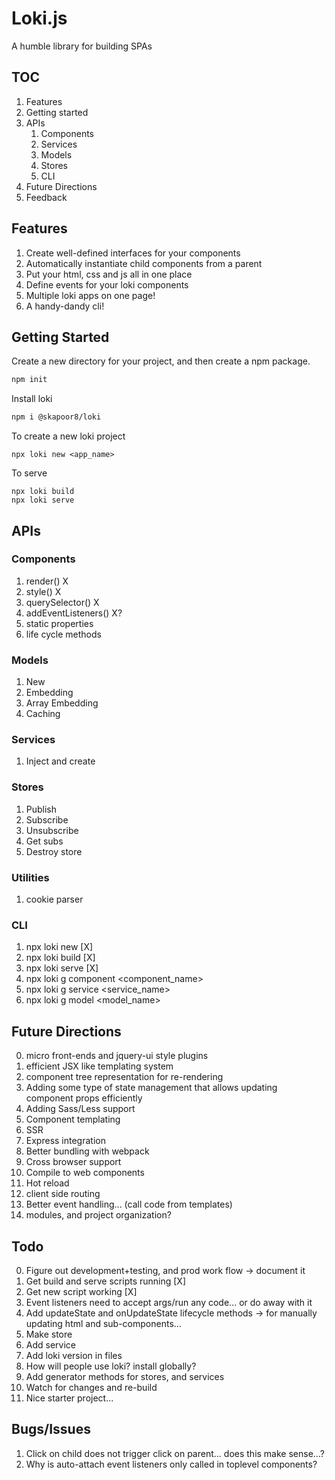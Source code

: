 # Loki.js
A humble library for building SPAs

## TOC
1. Features
2. Getting started
3. APIs
    1. Components
    2. Services
    3. Models
    4. Stores
    5. CLI
4. Future Directions
5. Feedback

## Features
1. Create well-defined interfaces for your components
2. Automatically instantiate child components from a parent
3. Put your html, css and js all in one place
4. Define events for your loki components
4. Multiple loki apps on one page!
5. A handy-dandy cli!

## Getting Started
Create a new directory for your project, and then create a npm package.
```bash
npm init
```

Install loki
```bash
npm i @skapoor8/loki
```

To create a new loki project
```
npx loki new <app_name>
```

To serve
```
npx loki build
npx loki serve
```

## APIs

### Components
1. render() X
2. style() X
3. querySelector() X
4. addEventListeners() X?
5. static properties 
6. life cycle methods

### Models
1. New
2. Embedding
3. Array Embedding
4. Caching

### Services
1. Inject and create

### Stores
1. Publish
2. Subscribe
3. Unsubscribe
4. Get subs
5. Destroy store

### Utilities
1. cookie parser

### CLI
1. npx loki new [X]
2. npx loki build [X]
3. npx loki serve [X]
4. npx loki g component <component_name>
5. npx loki g service <service_name>
6. npx loki g model <model_name>

## Future Directions
0. micro front-ends and jquery-ui style plugins
1. efficient JSX like templating system
2. component tree representation for re-rendering
2. Adding some type of state management that allows updating component props efficiently
3. Adding Sass/Less support
4. Component templating
5. SSR
6. Express integration
7. Better bundling with webpack
8. Cross browser support
9. Compile to web components
10. Hot reload
11. client side routing
12. Better event handling... (call code from templates)
13. modules, and project organization?

## Todo
0. Figure out development+testing, and prod work flow -> document it
1. Get build and serve scripts running [X]
2. Get new script working [X]
3. Event listeners need to accept args/run any code... or do away with it 
4. Add updateState and onUpdateState lifecycle methods -> for manually updating html and sub-components...
4. Make store 
5. Add service
6. Add loki version in files
7. How will people use loki? install globally?
8. Add generator methods for stores, and services
9. Watch for changes and re-build
10. Nice starter project...

## Bugs/Issues
1. Click on child does not trigger click on parent... does this make sense...?
2. Why is auto-attach event listeners only called in toplevel components?